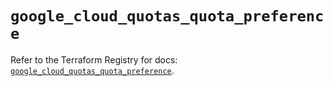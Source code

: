# `google_cloud_quotas_quota_preference`

Refer to the Terraform Registry for docs: [`google_cloud_quotas_quota_preference`](https://registry.terraform.io/providers/hashicorp/google-beta/6.36.1/docs/resources/google_cloud_quotas_quota_preference).
